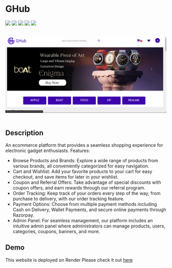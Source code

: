 
# GHub
<p>
    <img src="https://img.shields.io/badge/Node%20JS-black?logo=nodedotjs"/>
<img src="https://img.shields.io/badge/Javascript-black?logo=javascript"/>
<img src="https://img.shields.io/badge/express-black?logo=express"/>
<img src="https://img.shields.io/badge/MongoDB-black?logo=mongodb"/>
<img src="https://img.shields.io/badge/Razorpay-black?logo=razorpay"/>

</p>
<br>
<img src="screenshorts/Screenshot (144).png"/>
<br> <br>

## Description

An ecommerce platform that provides a seamless shopping experience for electronic gadget enthusiasts.
Features:
- Browse Products and Brands: Explore a wide range of products from various brands, all conveniently categorized for easy navigation.
- Cart and Wishlist: Add your favorite products to your cart for easy checkout, and save items for later in your wishlist.
- Coupon and Referral Offers: Take advantage of special discounts with coupon offers, and earn rewards through our referral program.
- Order Tracking: Keep track of your orders every step of the way, from purchase to delivery, with our order tracking feature.
- Payment Options: Choose from multiple payment methods including Cash on Delivery, Wallet Payments, and secure online payments through Razorpay.
- Admin Panel: For seamless management, our platform includes an intuitive admin panel where administrators can manage products, users, categories, coupons, banners, and more.

## Demo
This website is deployed on Render Please check it out [here](https://ghub-c6o3.onrender.com/) 


